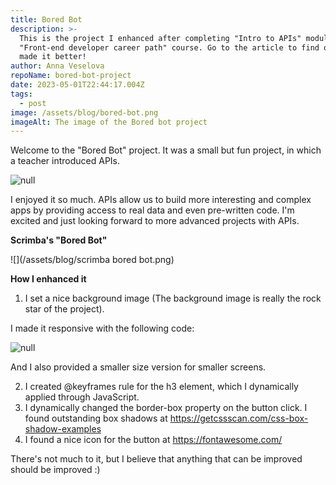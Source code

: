 ```yaml
---
title: Bored Bot
description: >-
  This is the project I enhanced after completing "Intro to APIs" module on the
  "Front-end developer career path" course. Go to the article to find out how I
  made it better!
author: Anna Veselova
repoName: bored-bot-project
date: 2023-05-01T22:44:17.004Z
tags:
  - post
image: /assets/blog/bored-bot.png
imageAlt: The image of the Bored bot project
---
```

Welcome to the "Bored Bot" project. It was a small but fun project, in which a teacher introduced APIs.  

![null](/assets/blog/bored-bot-topics.png)

I enjoyed it so much. APIs allow us to build more interesting and complex apps by providing access to real data and even pre-written code. I'm excited and just looking forward to more advanced projects with APIs.

**Scrimba's "Bored Bot"**

![](/assets/blog/scrimba bored bot.png)

**How I enhanced it**

1. I set a nice background image (The background image is really the rock star of the project).

I made it responsive with the following code:

![null](/assets/blog/cored-bot-code.png)

And I also provided a smaller size version for smaller screens.

2. I created @keyframes rule for the h3 element, which I dynamically applied through JavaScript. 
3. I dynamically changed the border-box property on the button click. I found outstanding box shadows at <https://getcssscan.com/css-box-shadow-examples>
4. I found a nice icon for the button at <https://fontawesome.com/>

There's not much to it, but I believe that anything that can be improved should be improved :)
